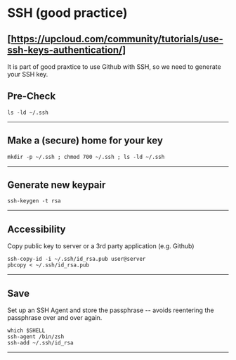 # SSH (good practice)
[https://upcloud.com/community/tutorials/use-ssh-keys-authentication/]
---

It is part of good praxtice to use Github with SSH, so we need to generate
your SSH key.

## Pre-Check 

```
ls -ld ~/.ssh 
```
---

## Make a (secure) home for your key

```
mkdir -p ~/.ssh ; chmod 700 ~/.ssh ; ls -ld ~/.ssh
```

---

## Generate new keypair

```
ssh-keygen -t rsa
```
---

## Accessibility 

Copy public key to server or a 3rd party application (e.g. Github)

```
ssh-copy-id -i ~/.ssh/id_rsa.pub user@server
pbcopy < ~/.ssh/id_rsa.pub
```
---

## Save

Set up an SSH Agent and store the passphrase -- avoids reentering the
passphrase over and over again.

```
which $SHELL
ssh-agent /bin/zsh
ssh-add ~/.ssh/id_rsa
```
---

